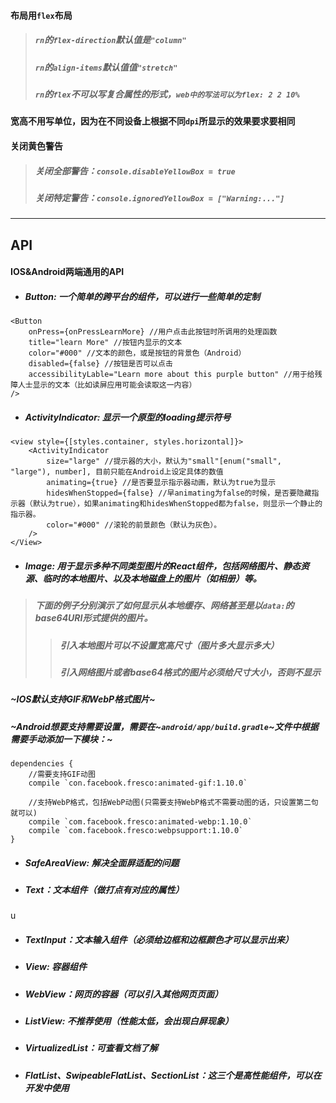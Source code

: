 #### 布局用`flex`布局 
> ##### `rn`的`flex-direction`默认值是`"column"`
> ##### `rn`的`align-items`默认值值`"stretch"`
> ##### `rn`的`flex`不可以写复合属性的形式，`web中的写法可以为flex: 2 2 10%`

#### 宽高不用写单位，因为在不同设备上根据不同`dpi`所显示的效果要求要相同

#### 关闭黄色警告
> ##### 关闭全部警告：`console.disableYellowBox = true` 
> ##### 关闭特定警告：`console.ignoredYellowBox = ["Warning:..."]`


---

## API

#### IOS&Android两端通用的API

- ##### Button: 一个简单的跨平台的组件，可以进行一些简单的定制

```
<Button
    onPress={onPressLearnMore} //用户点击此按钮时所调用的处理函数
    title="learn More" //按钮内显示的文本
    color="#000" //文本的颜色，或是按钮的背景色（Android）
    disabled={false} //按钮是否可以点击
    accessibilityLable="Learn more about this purple button" //用于给残障人士显示的文本（比如读屏应用可能会读取这一内容）
/>

```

- ##### ActivityIndicator: 显示一个原型的loading提示符号

```
<view style={[styles.container, styles.horizontal]}>
    <ActivityIndicator
        size="large" //提示器的大小，默认为"small"[enum("small", "large"), number], 目前只能在Android上设定具体的数值
        animating={true} //是否要显示指示器动画，默认为true为显示
        hidesWhenStopped={false} //早animating为false的时候，是否要隐藏指示器（默认为true），如果animating和hidesWhenStopped都为false，则显示一个静止的指示器。
        color="#000" //滚轮的前景颜色（默认为灰色）。
    />
</View>
```

- ##### Image: 用于显示多种不同类型图片的React组件，包括网络图片、静态资源、临时的本地图片、以及本地磁盘上的图片（如相册）等。
> ##### 下面的例子分别演示了如何显示从本地缓存、网络甚至是以`data:`的base64URI形式提供的图片。 
>> ##### 引入本地图片可以不设置宽高尺寸（图片多大显示多大）
>> ##### 引入网络图片或者base64格式的图片必须给尺寸大小，否则不显示

##### ~IOS默认支持GIF和WebP格式图片~

##### ~Android想要支持需要设置，需要在~`android/app/build.gradle`~文件中根据需要手动添加一下模块：~

```
dependencies {
    //需要支持GIF动图
    compile `con.facebook.fresco:animated-gif:1.10.0`
    
    //支持WebP格式，包括WebP动图(只需要支持WebP格式不需要动图的话，只设置第二句就可以)
    compile `com.facebook.fresco:animated-webp:1.10.0`
    compile `com.facebook.fresco:webpsupport:1.10.0`
}
```

-  ##### SafeAreaView: 解决全面屏适配的问题

-  ##### Text：文本组件（做打点有对应的属性）
u
- ##### TextInput：文本输入组件（必须给边框和边框颜色才可以显示出来）

- ##### View: 容器组件

- ##### WebView：网页的容器（可以引入其他网页页面）

- ##### ListView: 不推荐使用（性能太低，会出现白屏现象）

- ##### VirtualizedList：可查看文档了解

- ##### FlatList、SwipeableFlatList、SectionList：这三个是高性能组件，可以在开发中使用